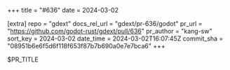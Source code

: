 +++
title = "#636"
date = 2024-03-02

[extra]
repo = "gdext"
docs_rel_url = "gdext/pr-636/godot"
pr_url = "https://github.com/godot-rust/gdext/pull/636"
pr_author = "kang-sw"
sort_key = 2024-03-02
date_time = 2024-03-02T16:07:45Z
commit_sha = "08951b6e6f5d6f118f653f87b7b690a0e7e7bca6"
+++

$PR_TITLE
